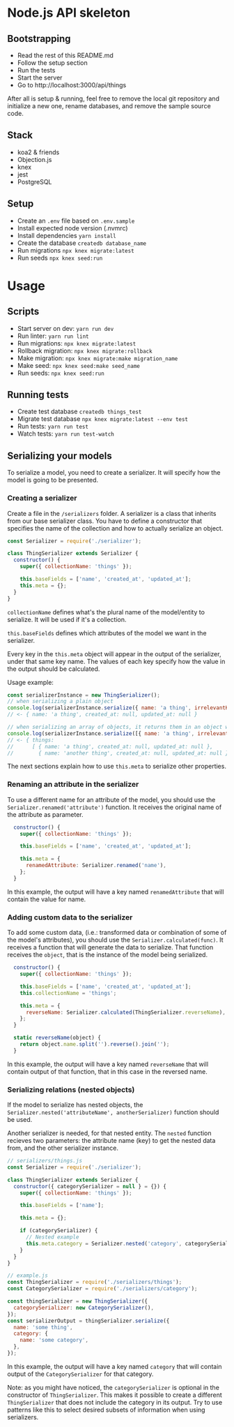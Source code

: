# Node.js API skeleton

## Bootstrapping
- Read the rest of this README.md
- Follow the setup section
- Run the tests
- Start the server
- Go to http://localhost:3000/api/things

After all is setup & running, feel free to remove the local git repository and initialize a new one, rename databases,
and remove the sample source code.

## Stack
- koa2 & friends
- Objection.js
- knex
- jest
- PostgreSQL

## Setup
- Create an `.env` file based on `.env.sample`
- Install expected node version (.nvmrc)
- Install dependencies `yarn install`
- Create the database `createdb database_name`
- Run migrations `npx knex migrate:latest`
- Run seeds `npx knex seed:run`

# Usage

## Scripts
- Start server on dev: `yarn run dev`
- Run linter: `yarn run lint`
- Run migrations: `npx knex migrate:latest`
- Rollback migration: `npx knex migrate:rollback`
- Make migration: `npx knex migrate:make migration_name`
- Make seed: `npx knex seed:make seed_name`
- Run seeds: `npx knex seed:run`

## Running tests
- Create test database `createdb things_test`
- Migrate test database `npx knex migrate:latest --env test`
- Run tests: `yarn run test`
- Watch tests: `yarn run test-watch`

## Serializing your models
To serialize a model, you need to create a serializer. It will specify how the model is going to be presented.

### Creating a serializer
Create a file in the `/serializers` folder. A serializer is a class that inherits from our base serializer class.
You have to define a constructor that specifies the name of the collection and how to actually serialize an object.
```js
const Serializer = require('./serializer');

class ThingSerializer extends Serializer {
  constructor() {
    super({ collectionName: 'things' });

    this.baseFields = ['name', 'created_at', 'updated_at'];
    this.meta = {};
  }
}
```

`collectionName` defines what's the plural name of the model/entity to serialize. It will be used if it's a collection.

`this.baseFields` defines which attributes of the model we want in the serializer.

Every key in the `this.meta` object will appear in the output of the serializer, under that same key name. The values of each key specify how the value in the output should be calculated.

Usage example:
```js
const serializerInstance = new ThingSerializer();
// when serializing a plain object
console.log(serializerInstance.serialize({ name: 'a thing', irrelevantKey: true }));
// <- { name: 'a thing', created_at: null, updated_at: null }

// when serializing an array of objects, it returns them in an object with a `collectionName` key
console.log(serializerInstance.serialize([{ name: 'a thing', irrelevantKey: true }, { name: 'another thing' }]));
// <- { things:
//      [ { name: 'a thing', created_at: null, updated_at: null },
//        { name: 'another thing', created_at: null, updated_at: null } ] }
```

The next sections explain how to use `this.meta` to serialize other properties.

### Renaming an attribute in the serializer
To use a different name for an attribute of the model, you should use the `Serializer.renamed('attribute')` function.
It receives the original name of the attribute as parameter.
```js
  constructor() {
    super({ collectionName: 'things' });

    this.baseFields = ['name', 'created_at', 'updated_at'];

    this.meta = {
      renamedAttribute: Serializer.renamed('name'),
    };
  }
```
In this example, the output will have a key named `renamedAttribute` that will contain the value for name.

### Adding custom data to the serializer
To add some custom data, (i.e.: transformed data or combination of some of the model's attributes), you should use the
`Serializer.calculated(func)`. It receives a function that will generate the data to serialize. That function receives the `object`, that is the instance of the model being serialized.
```js
  constructor() {
    super({ collectionName: 'things' });

    this.baseFields = ['name', 'created_at', 'updated_at'];
    this.collectionName = 'things';

    this.meta = {
      reverseName: Serializer.calculated(ThingSerializer.reverseName),
    };
  }

  static reverseName(object) {
    return object.name.split('').reverse().join('');
  }
```
In this example, the output will have a key named `reverseName` that will contain output of that function, that in this case in the reversed name.

### Serializing relations (nested objects)
If the model to serialize has nested objects, the `Serializer.nested('attributeName', anotherSerializer)` function should be used.

Another serializer is needed, for that nested entity. The `nested` function recieves two parameters: the attribute name (key) to get the nested data from, and the other serializer instance.
```js
// serializers/things.js
const Serializer = require('./serializer');

class ThingSerializer extends Serializer {
  constructor({ categorySerializer = null } = {}) {
    super({ collectionName: 'things' });

    this.baseFields = ['name'];

    this.meta = {};

    if (categorySerializer) {
      // Nested example
      this.meta.category = Serializer.nested('category', categorySerializer);
    }
  }
}

// example.js
const ThingSerializer = require('./serializers/things');
const CategorySerializer = require('./serializers/category');

const thingSerializer = new ThingSerializer({
  categorySerializer: new CategorySerializer(),
});
const serializerOutput = thingSerializer.serialize({
  name: 'some thing',
  category: {
    name: 'some category',
  },
});
```
In this example, the output will have a key named `category` that will contain output of the `CategorySerializer` for that category.

Note: as you might have noticed, the `categorySerializer` is optional in the constructor of `ThingSerializer`. This makes  it possible to create a different `ThingSerializer` that does not include the category in its output. Try to use patterns like this to select desired subsets of information when using serializers.
